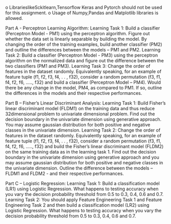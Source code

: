 
o LibrarieslikeSckitlearn,Tensorflow Keras and Pytorch should not be used for this assignment.
o Usage of Numpy,Pandas and Matplotlib libraries is allowed.


Part A - Perceptron Learning Algorithm:
Learning Task 1: Build a classifier (Perceptron Model - PM1) using the perceptron algorithm. Figure out whether the data set is linearly separable by building the model. By changing the order of the training examples, build another classifier (PM2) and outline the differences between the models – PM1 and PM2.
Learning Task 2: Build a classifier (Perceptron Model - PM3) using the perceptron algorithm on the normalized data and figure out the difference between the two classifiers (PM1 and PM3). Learning Task 3: Change the order of features in the dataset randomly. Equivalently speaking, for an example of feature tuple (f1, f2, f3, f4, . . , f32), consider a random permutation (f3, f1, f4, f2, f6, ....., f32) and build a classifier (Perceptron Model – PM4). Would there be any change in the model, PM4, as compared to PM1. If so, outline the differences in the models and their respective performances.

Part B – Fisher’s Linear Discriminant Analysis: Learning Task 1: Build Fisher’s linear discriminant model (FLDM1) on the training data and thus reduce 32dimensional problem to univariate dimensional problem. Find out the decision boundary in the univariate dimension using generative approach. You may assume gaussian distribution for both positive and negative classes in the univariate dimension.
Learning Task 2: Change the order of features in the dataset randomly. Equivalently speaking, for an example of feature tuple (f1, f2, f3, f4, . . , f32), consider a random permutation (f3, f1, f4, f2, f6, ....., f32) and build the Fisher’s linear discriminant model (FLDM2) on the same training data as in the learning task 1. Find out the decision boundary in the univariate dimension using generative approach and you may assume gaussian distribution for both positive and negative
classes in the univariate dimension. Outline the difference between the models – FLDM1 and FLDM2 - and their respective performances.

Part C – Logistic Regression:
Learning Task 1: Build a classification model (LR1) using Logistic Regression. What happens to testing accuracy when you vary the decision probability threshold from 0.5 to 0.3, 0.4, 0.6 and 0.7.
Learning Task 2: You should apply Feature Engineering Task 1 and Feature Engineering Task 2 and then build a classification model (LR2) using Logistic Regression. What happens to testing accuracy when you vary the decision probability threshold from 0.5 to 0.3, 0.4, 0.6 and 0.7.
